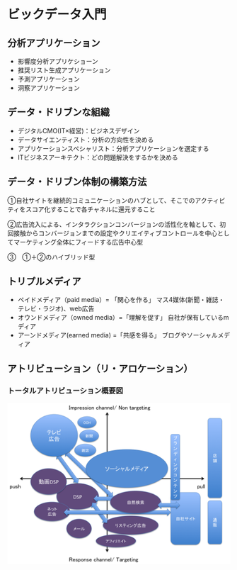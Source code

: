 # ビックデータ入門


## 分析アプリケーション

* 影響度分析アプリケショーン
* 推奨リスト生成アプリケーション
* 予測アプリケーション
* 洞察アプリケーション

## データ・ドリブンな組織

* デジタルCMO(IT×経営)：ビジネスデザイン
* データサイエンティスト：分析の方向性を決める
* アプリケーションスペシャリスト：分析アプリケーションを選定する
* ITビジネスアーキテクト：どの問題解決をするかを決める

## データ・ドリブン体制の構築方法

①自社サイトを継続的コミュニケーションのハブとして、そこでのアクティビティをスコア化することで各チャネルに還元すること

②広告流入による、インタラクションコンバージョンの活性化を軸として、初回接触からコンバージョンまでの設定やクリエイティブコントロールを中心としてマーケティング全体にフィードする広告中心型

③　①＋②のハイブリッド型



## トリプルメディア

* ペイドメディア（paid media）= 「関心を作る」
マス4媒体(新聞・雑誌・テレビ・ラジオ)、web広告
* オウンドメディア（owned media）=「理解を促す」
自社が保有しているmディア
* アーンドメディア(earned media) =「共感を得る」
ブログやソーシャルメディア

## アトリビューション（リ・アロケーション）



### トータルアトリビューション概要図

![ああああ](imgs/ad_tech_bigdata_intro01.png)

